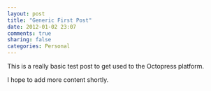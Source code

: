 ```yaml
---
layout: post
title: "Generic First Post"
date: 2012-01-02 23:07
comments: true
sharing: false
categories: Personal
---
```


This is a really basic test post to get used to the Octopress platform. <!-- more -->
<p>
I hope to add more content shortly.
